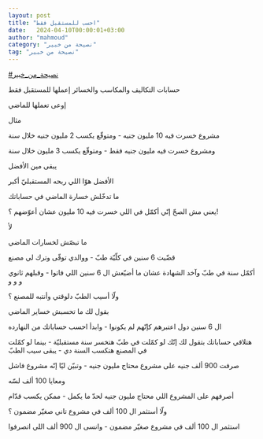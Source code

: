 ```yaml
---
layout: post
title: "احسب للمستقبل فقط"
date:   2024-04-10T00:00:01+03:00
author: "mahmoud"
category: "نصيحة من خبير"
tag: "نصيحة من خبير"
---
```



[<u>\#نصيحة\_من\_خبير</u>](https://www.facebook.com/hashtag/%D9%86%D8%B5%D9%8A%D8%AD%D8%A9_%D9%85%D9%86_%D8%AE%D8%A8%D9%8A%D8%B1?__eep__=6&__cft__%5b0%5d=AZUHoB7uNhMX5afP4m1iJO184v0uie0tdKHsSCs0TomXNHooYQh6kz8v6y2KXe9aaZcWhUJmVt5qBGMpSav3l2-2kYbIcxsQQPsxtJPmSzwGBcCSWTEfaqjdHa4mOeLd1gTBN0E0PkSHpmOi7dAx1mlBWUV8EP_6uz_R3giZXeQ9Yw&__tn__=*NK-R)




حسابات التكاليف والمكاسب والخسائر إعملها للمستقبل
فقط

إوعى تعملها للماضي




مثال

مشروع خسرت فيه 10 مليون جنيه - ومتوقّع يكسب 2 مليون جنيه
خلال سنة

ومشروع خسرت فيه مليون جنيه فقط - ومتوقّع يكسب 3 مليون
خلال سنة

يبقى مين الأفضل




الأفضل هوّا اللي ربحه المستقبليّ أكبر

ما تدخّلش خسارة الماضي في حساباتك




يعني مش الصحّ إنّي أكمّل في اللي خسرت فيه 10 مليون عشان
أعوّضهم ؟!

لأ

ما تبصّش لخسارات الماضي




قضّيت 6 سنين في كلّيّة طبّ - ووالدي توفّى وترك لي مصنع

أكمّل سنة في طبّ وآخد الشهادة عشان ما أضيّعش ال 6 سنين اللي
فاتوا - وقبلهم ثانوي و و و

ولّا أسيب الطبّ دلوقتي وأنتبه للمصنع ؟




بقول لك ما تحسبش خساير الماضي

ال 6 سنين دول اعتبرهم كإنّهم لم يكونوا - وابدأ احسب
حساباتك من النهارده

هتلاقي حساباتك بتقول لك إنّك لو كمّلت في طبّ هتخسر سنة
مستقبليّة - بينما لو كمّلت في المصنع هتكسب السنة دي - يبقى سيب الطبّ




صرفت 900 ألف جنيه على مشروع محتاج مليون جنيه - وتبيّن ليّا
إنّه مشروع فاشل

ومعايا 100 ألف لسّه

أصرفهم على المشروع اللي محتاج مليون جنيه لحدّ ما يكمل -
ممكن يكسب قدّام

ولّا أستثمر ال 100 ألف في مشروع تاني صغيّر مضمون ؟




استثمر ال 100 ألف في مشروع صغيّر مضمون - وانسى ال 900 ألف
اللي اتصرفوا
